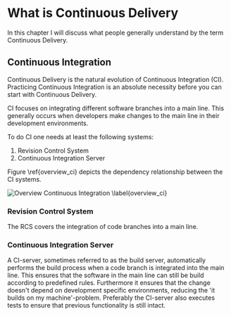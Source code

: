 
# What is Continuous Delivery

In this chapter I will discuss what people generally understand by the term
Continuous Delivery.

## Continuous Integration

Continuous Delivery is the natural evolution of Continuous Integration (CI).
Practicing Continuous Integration is an absolute necessity before you can start
with Continuous Delivery.

CI focuses on integrating different software branches into a main line. This
generally occurs when developers make changes to the main line in their
development environments.

To do CI one needs at least the following systems:

  1. Revision Control System
  2. Continuous Integration Server

Figure \ref{overview_ci} depicts the dependency
  relationship between the CI systems.

![Overview Continuous Integration \label{overview_ci}](figures/arch-overview-CI.png)

### Revision Control System

The RCS covers the integration of code branches into a main line.

### Continuous Integration Server

A CI-server, sometimes referred to as the build server, automatically performs
the build process when a code branch is integrated into the main line. This
ensures that the software in the main line can still be build according to
predefined rules. Furthermore it ensures that the change doesn't depend on
development specific environments, reducing the 'it builds on my machine'-problem.
Preferably the CI-server also executes tests to ensure that previous
functionality is still intact.
